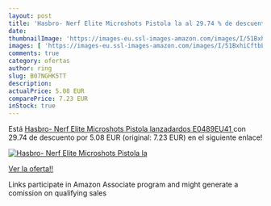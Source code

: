 ```yaml
---
layout: post
title: 'Hasbro- Nerf Elite Microshots Pistola la al 29.74 % de descuento'
date: 
thumbnailImage: 'https://images-eu.ssl-images-amazon.com/images/I/51BxhiCftbL._SL200_.jpg'
images: [ 'https://images-eu.ssl-images-amazon.com/images/I/51BxhiCftbL._SL200_.jpg' ]
comments: true
category: ofertas
author: ring
slug: B07NGHK5TT
description:
actualPrice: 5.08 EUR
comparePrice: 7.23 EUR
inStock: true
---
```


Está [Hasbro- Nerf Elite Microshots Pistola lanzadardos   E0489EU41 ](https://www.amazon.es/dp/B07NGHK5TT/?tag=tolees-21) con 29.74 de descuento por 5.08 EUR (original: 7.23 EUR) en el siguiente enlace!

[![Hasbro- Nerf Elite Microshots Pistola la](https://images-eu.ssl-images-amazon.com/images/I/51BxhiCftbL._SL200_.jpg)](https://www.amazon.es/dp/B07NGHK5TT/?tag=tolees-21)

[Ver la oferta!!](https://www.amazon.es/dp/B07NGHK5TT/?tag=tolees-21)

Links participate in Amazon Associate program and might generate a comission on qualifying sales


